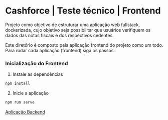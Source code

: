 # Cashforce | Teste técnico | Frontend

Projeto como objetivo de estruturar uma aplicação web fullstack, dockerizada, cujo objetivo seja possibilitar que usuários verifiquem os dados das notas fiscais e dos respectivos cedentes.

Este diretório é composto pela aplicação frontend do projeto como um todo.
Para rodar cada aplicação (frontend) siga os passos:

### Inicialização do Frontend

1. Instale as dependências

```bash
npm install
```

2. Inicie a aplicação

```bash
npm run serve
```

[Aplicação Backend](https://github.com/thalesmsm/cashforce-backend)